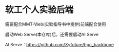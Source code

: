 # 软工个人实验后端
需要配合MMT-Web(实验指导书中提供)前端配合使用

启动Web Serve(本仓库)后，还需要启动AI Serve

AI Serve：https://github.com/Xyfuture/hpc_backbone
